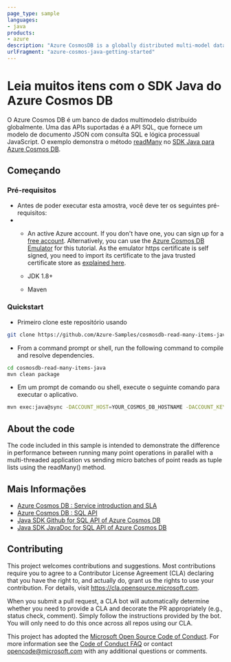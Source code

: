 ```yaml
---
page_type: sample
languages:
- java
products:
- azure
description: "Azure CosmosDB is a globally distributed multi-model database."
urlFragment: "azure-cosmos-java-getting-started"
---
```


# Leia muitos itens com o SDK Java do Azure Cosmos DB

O Azure Cosmos DB é um banco de dados multimodelo distribuído globalmente. Uma das APIs suportadas é a API SQL, que fornece um modelo de documento JSON com consulta SQL e lógica processual JavaScript. O exemplo demonstra o método [readMany](https://docs.microsoft.com/en-us/java/api/com.azure.cosmos.implementation.itemoperations.readmany?view=azure-java-stable) no [ SDK Java para Azure Cosmos DB](https://docs.microsoft.com/azure/cosmos-db/sql/sql-api-sdk-java-v4).

## Começando

### Pré-requisitos

* Antes de poder executar esta amostra, você deve ter os seguintes pré-requisitos:
* 
   * An active Azure account. If you don't have one, you can sign up for a [free account](https://azure.microsoft.com/free/). Alternatively, you can use the [Azure Cosmos DB Emulator](https://azure.microsoft.com/documentation/articles/documentdb-nosql-local-emulator) for this tutorial. As the emulator https certificate is self signed, you need to import its certificate to the java trusted certificate store as [explained here](https://docs.microsoft.com/azure/cosmos-db/local-emulator-export-ssl-certificates).

   * JDK 1.8+
   * Maven

### Quickstart

* Primeiro clone este repositório usando

```bash
git clone https://github.com/Azure-Samples/cosmosdb-read-many-items-java.git
```

* From a command prompt or shell, run the following command to compile and resolve dependencies.

```bash
cd cosmosdb-read-many-items-java
mvn clean package
```

* Em um prompt de comando ou shell, execute o seguinte comando para executar o aplicativo.

```bash
mvn exec:java@sync -DACCOUNT_HOST=YOUR_COSMOS_DB_HOSTNAME -DACCOUNT_KEY=YOUR_COSMOS_DB_MASTER_KEY
```

## About the code

The code included in this sample is intended to demonstrate the difference in performance between running many point operations in parallel with a multi-threaded application vs sending micro batches of point reads as tuple lists using the readMany() method.  

## Mais Informações

- [Azure Cosmos DB : Service introduction and SLA](https://docs.microsoft.com/azure/cosmos-db/sql-api-introduction)
- [Azure Cosmos DB : SQL API](https://docs.microsoft.com/en-us/azure/cosmos-db/sql-query-getting-started)
- [Java SDK Github for SQL API of Azure Cosmos DB](https://github.com/Azure/azure-sdk-for-java/tree/master/sdk/cosmos/azure-cosmos)
- [Java SDK JavaDoc for SQL API of Azure Cosmos DB](https://azuresdkdocs.blob.core.windows.net/$web/java/azure-cosmos/latest/index.html)

## Contributing

This project welcomes contributions and suggestions.  Most contributions require you to agree to a
Contributor License Agreement (CLA) declaring that you have the right to, and actually do, grant us
the rights to use your contribution. For details, visit https://cla.opensource.microsoft.com.

When you submit a pull request, a CLA bot will automatically determine whether you need to provide
a CLA and decorate the PR appropriately (e.g., status check, comment). Simply follow the instructions
provided by the bot. You will only need to do this once across all repos using our CLA.

This project has adopted the [Microsoft Open Source Code of Conduct](https://opensource.microsoft.com/codeofconduct/).
For more information see the [Code of Conduct FAQ](https://opensource.microsoft.com/codeofconduct/faq/) or
contact [opencode@microsoft.com](mailto:opencode@microsoft.com) with any additional questions or comments.
